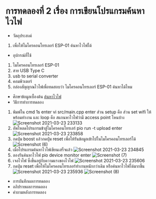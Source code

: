 # การทดลองที่ 2 เรื่อง การเขียนโปรแกรมค้นหาไวไฟ
* วัตถุประสงค์
 1. เพื่อให้ไมโครคอนโทรเลอร์ ESP-01 ค้นหาไวไฟได้
* อุปกรณ์ที่ใช้
 1. ไมโครคอนโทรเลอร์ ESP-01
 2. สาย USB Type C
 3. usb to serial converter
 4. คอมพิวเตอร์ 
 5. กล่องสัญญาณไวไฟเพื่อทดสอบว่า ไมโครคอนโทรเลอร์ ESP-01 ค้นหาได้ไหม
* ศึกษาข้อมูลเบื้องต้น 
 [ค้นหาไวไฟ](https://www.ioxhop.com/article/71/esp32-%E0%B9%80%E0%B8%9A%E0%B8%B7%E0%B9%89%E0%B8%AD%E0%B8%87%E0%B8%95%E0%B9%89%E0%B8%99-%E0%B8%9A%E0%B8%97%E0%B8%97%E0%B8%B5%E0%B9%88-10-%E0%B8%81%E0%B8%B2%E0%B8%A3%E0%B9%83%E0%B8%8A%E0%B9%89%E0%B8%87%E0%B8%B2%E0%B8%99-wifi)
* วิธีการทำการทดลอง
 1. พิมพ์ใน cmd 1s enter vi src/main.cpp enter ส่วน setup คือ ส่วน set wifi ให้พร้อมทำงาน และ loop คือ สแกนหาไวไฟว่ามี  access point ไหนบ้าง
![Screenshot 2021-03-23 233133](https://user-images.githubusercontent.com/80879651/112182926-4fcbb080-8c30-11eb-9379-3caeb2fefd72.png)
 2. อัพโหลดโปรแกรมข้าสู่ไมโครคอนโทรเลร์ pio run -t upload enter 
![Screenshot 2021-03-23 233858](https://user-images.githubusercontent.com/80879651/112183661-0af44980-8c31-11eb-9548-5d241f30cfdc.png)
 3. กดปุ่ม boost แล้วกดปุ่ม reset เพื่อให้รันข้อมูลเข้าไปในไมโครคอนโทรเลอร์ได้ ![Screenshot (6)](https://user-images.githubusercontent.com/80879651/112184728-1005c880-8c32-11eb-80c5-92b8a133edef.png)
 4. เมื่อโปรแกรมค้นหาไวไฟเขียนเสร็จแล้ว ![Screenshot 2021-03-23 234845](https://user-images.githubusercontent.com/80879651/112184967-56f3be00-8c32-11eb-8e5f-11c9bef4c709.png)
 5. ลองรันค้นหาไวไฟ pio device monitor enter ![Screenshot (7)](https://user-images.githubusercontent.com/80879651/112185720-147eb100-8c33-11eb-83ed-02facd08a7b6.png)
 6. เจอไวไฟ ซึ่งขึ้นอยู่กับความแรงของไวไฟ
![Screenshot 2021-03-23 235606](https://user-images.githubusercontent.com/80879651/112186064-5c053d00-8c33-11eb-94ae-52131c5e25d9.png)
 7. กดปุ่ม reset เพื่อให้ไมโครคอนโทรเลอร์ทำงานหนักกว่าเดิม หรือค้นหาไวไฟได้มากขึ้น ![Screenshot 2021-03-23 235936](https://user-images.githubusercontent.com/80879651/112186788-1137f500-8c34-11eb-95a8-85a5cb1ba60c.png) ![Screenshot (8)](https://user-images.githubusercontent.com/80879651/112186767-0aa97d80-8c34-11eb-9489-0401539ffe55.png)
* การบันทึกผลการทดลอง
* อภิปรายผลการทดลอง
* คำถามหลังการทดลอง

